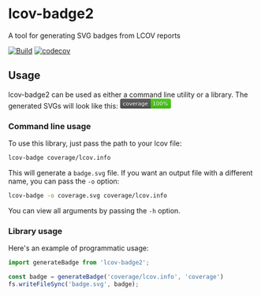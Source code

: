 # lcov-badge2

A tool for generating SVG badges from LCOV reports

[![Build](https://github.com/stevenhair/lcov-badge2/actions/workflows/test.yml/badge.svg)](https://github.com/stevenhair/lcov-badge2/actions/workflows/test.yml)
[![codecov](https://codecov.io/gh/stevenhair/lcov-badge2/branch/master/graph/badge.svg?token=nb0yy1Y6zc)](https://codecov.io/gh/stevenhair/lcov-badge2)

## Usage

lcov-badge2 can be used as either a command line utility or a library. The generated SVGs will look
like this:
<svg xmlns="http://www.w3.org/2000/svg" width="103" height="20"><linearGradient id="b" x2="0" y2="100%"><stop offset="0" stop-color="#bbb" stop-opacity=".1"/><stop offset="1" stop-opacity=".1"/></linearGradient><mask id="a"><rect width="103" height="20" rx="3" fill="#fff"/></mask><g mask="url(#a)"><path fill="#555" d="M0 0h62v20H0z"/><path fill="#4C1" d="M62 0h41v20H62z"/><path fill="url(#b)" d="M0 0h103v20H0z"/></g><g fill="#fff" text-anchor="middle" font-family="Verdana,DejaVu Sans,Geneva,sans-serif" font-size="11"><text x="31" y="15" fill="#010101" fill-opacity=".3">coverage</text><text x="31" y="14">coverage</text><text x="81.5" y="15" fill="#010101" fill-opacity=".3">100%</text><text x="81.5" y="14">100%</text></g></svg>

### Command line usage

To use this library, just pass the path to your lcov file:

```bash
lcov-badge coverage/lcov.info
```

This will generate a `badge.svg` file. If you want an output file with a different name, you can pass
the `-o` option:

```bash
lcov-badge -o coverage.svg coverage/lcov.info
```

You can view all arguments by passing the `-h` option.

### Library usage

Here's an example of programmatic usage:

```typescript
import generateBadge from 'lcov-badge2';

const badge = generateBadge('coverage/lcov.info', 'coverage')
fs.writeFileSync('badge.svg', badge);
```
